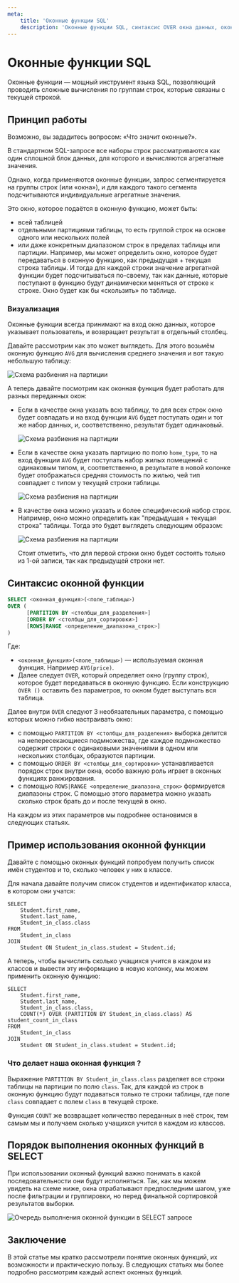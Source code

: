 ```yaml
---
meta:
    title: 'Оконные функции SQL'
    description: 'Оконные функции SQL, синтаксис OVER окна данных, оконной функции, пример использования оконной функции, очередь выполнения оконных функций в SELECT запросе'
---
```


# Оконные функции SQL

Оконные функции — мощный инструмент языка SQL, позволяющий проводить сложные вычисления по группам строк,
которые связаны с текущей строкой.

## Принцип работы

Возможно, вы зададитесь вопросом: «Что значит оконные?».

В стандартном SQL-запросе все наборы строк рассматриваются как один сплошной блок данных,
для которого и вычисляются агрегатные значения.

Однако, когда применяются оконные функции, запрос сегментируется на группы строк (или «окна»),
и для каждого такого сегмента подсчитываются индивидуальные агрегатные значения.

Это окно, которое подаётся в оконную функцию, может быть:

- всей таблицей
- отдельными партициями таблицы, то есть группой строк на основе одного или нескольких полей
- или даже конкретным диапазоном строк в пределах таблицы или партиции.
  Например, мы может определить окно, которое будет передаваться в оконную функцию,
  как предыдущая + текущая строка таблицы. И тогда для каждой строки значение агрегатной функции будет
  подсчитываться по-своему, так как данные, которые поступают в функцию будут динамически меняться
  от строке к строке. Окно будет как бы «скользить» по таблице.

### Визуализация

Оконные функции всегда принимают на вход окно данных, которое указывает пользователь, и возвращает результат в отдельный столбец.

Давайте рассмотрим как это может выглядеть. Для этого возьмём оконную функцию `AVG` для вычисления среднего значения и вот
такую небольшую таблицу:

![Схема разбиения на партиции](https://sql-academy.org/static/guidePage/windows-functions/1.png "Схема разбиения на партиции")

А теперь давайте посмотрим как оконная функция будет работать для разных переданных окон:

- Если в качестве окна указать всю таблицу, то для всех строк окно будет совпадать и на вход функции `AVG` будет
  поступать один и тот же набор данных, и, соответственно, результат будет одинаковый.

  ![Схема разбиения на партиции](https://sql-academy.org/static/guidePage/windows-functions/2.png "Схема разбиения на партиции")

- Если в качестве окна указать партицию по полю `home_type`, то на вход функции `AVG` будет
  поступать набор жилых помещений с одинаковым типом, и, соответственно, в результате в новой колонке будет
  отображаться средняя стоимость по жилью, чей тип совпадает с типом у текущей строки таблицы.

  ![Схема разбиения на партиции](https://sql-academy.org/static/guidePage/windows-functions/3.png "Схема разбиения на партиции")

- В качестве окна можно указать и более специфический набор строк. Например, окно можно определить как "предыдущая + текущая строка"
  таблицы. Тогда это будет выглядеть следующим образом:

  ![Схема разбиения на партиции](https://sql-academy.org/static/guidePage/windows-functions/4.png "Схема разбиения на партиции")

  Стоит отметить, что для первой строки окно будет состоять только из 1-ой записи, так как предыдущей строки нет.

## Синтаксис оконной функции

```sql
SELECT <оконная_функция>(<поле_таблицы>)
OVER (
      [PARTITION BY <столбцы_для_разделения>]
      [ORDER BY <столбцы_для_сортировки>]
      [ROWS|RANGE <определение_диапазона_строк>]
)
```

Где:

- `<оконная_функция>(<поле_таблицы>)` — используемая оконная функция. Например `AVG(price)`.
- Далее следует `OVER`, который определяет окно (группу строк), которое будет передаваться в оконную функцию.
  Если конструкцию `OVER ()` оставить без параметров, то окном будет выступать вся таблица.

Далее внутри `OVER` следуют 3 необязательных параметра, с помощью которых можно гибко настраивать окно:

- с помощью `PARTITION BY <столбцы_для_разделения>` выборка делится на
  непересекающиеся подмножества, где каждое подмножество содержит строки с одинаковыми значениями в одном или нескольких столбцах, образуются партиции.
- с помощью `ORDER BY <столбцы_для_сортировки>` устанавливается порядок строк внутри окна, особо важную роль играет в оконных функциях ранжирования.
- с помощью `ROWS|RANGE <определение_диапазона_строк>` формируется диапазоны строк. С помощью этого параметра можно указать сколько строк брать до и после
  текущей в окно.

На каждом из этих параметров мы подробнее остановимся в следующих статьях.

## Пример использования оконной функции

Давайте с помощью оконных функций попробуем получить список имён студентов и то, сколько человек у них в классе.

<ERD databaseName="Schedule" />

Для начала давайте получим список студентов и идентификатор класса, в котором они учатся:

```sql-Schedule-executable
SELECT
    Student.first_name,
    Student.last_name,
    Student_in_class.class
FROM
    Student_in_class
JOIN
    Student ON Student_in_class.student = Student.id;
```

А теперь, чтобы вычислить сколько учащихся учится в каждом из классов и вывести эту информацию в новую колонку,
мы можем применить оконную функцию:

```sql-Schedule-executable
SELECT
    Student.first_name,
    Student.last_name,
    Student_in_class.class,
    COUNT(*) OVER (PARTITION BY Student_in_class.class) AS student_count_in_class
FROM
    Student_in_class
JOIN
    Student ON Student_in_class.student = Student.id;
```

### Что делает наша оконная функция ?

Выражение `PARTITION BY Student_in_class.class` разделяет все строки таблицы на партиции по полю `class`.
Так, для каждой из строк в оконную функцию будут подаваться только те строки таблицы, где поле `class`
совпадает с полем `class` в текущей строке.

Функция `COUNT` же возвращает количество переданных в неё строк, тем самым мы и получаем сколько учащихся
учится в каждом из классов.

## Порядок выполнения оконных функций в SELECT

При использовании оконный функций важно понимать в какой последовательности они будут исполняться. Так, как мы
можем увидеть на схеме ниже, окна отрабатывают предпоследним шагом, уже после фильтрации и группировки, но
перед финальной сортировкой результатов выборки.

![Очередь выполнения оконной функции в SELECT запросе](https://sql-academy.org/static/guidePage/windows-functions/query-order.png "Очередь выполнения оконной функции в SELECT запросе")

## Заключение

В этой статье мы кратко рассмотрели понятие оконных функций, их возможности и практическую пользу.
В следующих статьях мы более подробно рассмотрим каждый аспект оконных функций.
